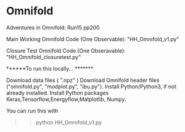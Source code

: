 # Omnifold
Adventures in Omnifold: Run15 pp200

Main Working Omnifold Code (One Observable): "HH_Omnifold_v1.py"

Closure Test Omnifold Code (One Obseravable): "HH_Omnifold_closuretest.py"



******To run this locally... *******

Download data files ( ".npz" ) 
Download Omnifold header files ("omnifold.py", "modplot.py", "ibu.py").
Install Python/Python3, if not already installed.
Install Python packages Keras,Tensorflow,Energyflow,Matplotlib, Numpy.

You can run this with
>> python HH_Omnifold_v1.py


